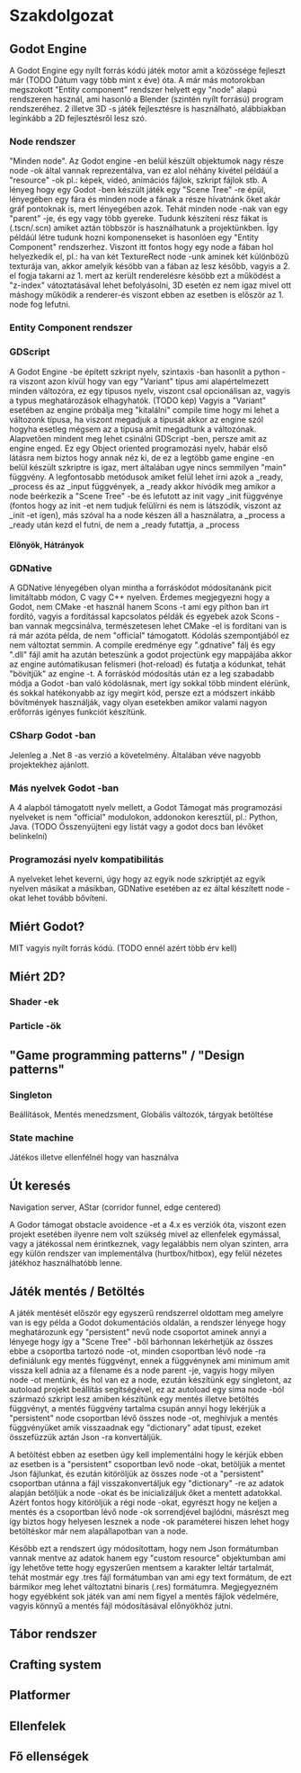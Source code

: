 # Szakdolgozat
## Godot Engine
A Godot Engine egy nyílt forrás kódú játék motor amit a közössége fejleszt már (TODO Dátum vagy több mint x éve) óta. A már más motorokban megszokott "Entity component" rendszer helyett egy "node" alapú rendszeren használ, ami hasonló a Blender (szintén nyílt forrású) program rendszeréhez. 2 illetve 3D -s játék fejlesztésre is használható, alábbiakban leginkább a 2D fejlesztésről lesz szó.

### Node rendszer
"Minden node". Az Godot engine -en belül készült objektumok nagy része node -ok által vannak reprezentálva, van ez alol néhány kivétel példáúl a "resource" -ok pl.: képek, videó, animációs fájlok, szkript fájlok stb. A lényeg hogy egy Godot -ben készült játék egy "Scene Tree" -re épül, lényegében egy fára és minden node a fának a része hívatnánk őket akár gráf pontoknak is, mert lényegében azok. Tehát minden node -nak van egy "parent" -je, és egy vagy több gyereke. Tudunk készíteni rész fákat is (.tscn/.scn) amiket aztán többször is használhatunk a projektünkben. Így példáúl létre tudunk hozni komponenseket is hasonlóen egy "Entity Component" rendszerhez. Viszont itt fontos hogy egy node a fában hol helyezkedik el, pl.: ha van két TextureRect node -unk aminek két különbözű texturája van, akkor amelyik késöbb van a fában az lesz később, vagyis a 2. el fogja takarni az 1. mert az került renderelésre késöbb ezt a működést a "z-index" vátoztatásával lehet befolyásolni, 3D esetén ez nem igaz mivel ott máshogy működik a renderer-és viszont ebben az esetben is először az 1. node fog lefutni.

### Entity Component rendszer

### GDScript
A Godot Engine -be épített szkript nyelv, szintaxis -ban hasonlít a python -ra viszont azon kívül hogy van egy "Variant" típus ami alapértelmezett minden változóra, ez egy típusos nyelv, viszont csal opcionálisan az, vagyis a typus meghatározások elhagyhatók.
(TODO kép)
Vagyis a "Variant" esetében az engine próbálja meg "kitalálni" compile time hogy mi lehet a változonk típusa, ha viszont megadjuk a típusát akkor az engine szól hogyha esetleg mégsem az a típusa amit megadtunk a változónak. Alapvetően mindent meg lehet csinálni GDScript -ben, persze amit az engine enged. Ez egy Object oriented programozási nyelv, habár első látásra nem biztos hogy annak néz ki, de ez a legtöbb game engine -en belül készült szkriptre is igaz, mert általában ugye nincs semmilyen "main" függvény. A legfontosabb metódusok amiket felül lehet írni azok a _ready, _process és az _input függvények, a _ready akkor hívódik meg amikor a node beérkezik a "Scene Tree" -be és lefutott az init vagy _init függvénye (fontos hogy az init -et nem tudjuk felülírni és nem is látszódik, viszont az _init -et igen), más szóval ha a node készen áll a használatra, a _process a _ready után kezd el futni, de nem a _ready futattja, a _process 
#### Előnyök, Hátrányok

### GDNative
A GDNative lényegében olyan mintha a forráskódot módosítanánk picit limitáltabb módon, C vagy C++ nyelven.
Érdemes megjegyezni hogy a Godot, nem CMake -et használ hanem Scons -t ami egy píthon ban írt fordító, vagyis a fordítással kapcsolatos példák és egyebek azok Scons -ban vannak megcsinálva, természetesen lehet CMake -el is fordítani van is rá már azóta példa, de nem "official" támogatott. Kódolás szempontjából ez nem változtat semmin. A compile eredménye egy ".gdnative" fálj és egy ".dll" fájl amit ha azután beteszünk a godot projectünk egy mappájába akkor az engine autómatikusan felismeri (hot-reload) és futatja a kódunkat, tehát "bövítjük" az engine -t. A forráskód módosítás után ez a leg szabadabb módja a Godot -ban való kódolásnak, mert így sokkal több mindent elérünk, és sokkal hatékonyabb az így megírt kód, persze ezt a módszert inkább bövítmények használják, vagy olyan esetekben amikor valami nagyon erőforrás igényes funkciót készítünk.

### CSharp Godot -ban
Jelenleg a .Net 8 -as verzió a követelmény. Általában véve nagyobb projektekhez ajánlott.

### Más nyelvek Godot -ban
A 4 alapból támogatott nyelv mellett, a Godot Támogat más programozási nyelveket is nem "official" modulokon, addonokon keresztül, pl.: Python, Java. (TODO Összenyüjteni egy listát vagy a godot docs ban lévőket belinkelni)

### Programozási nyelv kompatibilitás
A nyelveket lehet keverni, úgy hogy az egyik node szkriptjét az egyik nyelven másikat a másikban, GDNative esetében az ez által készített node -okat lehet tovább bővíteni.

## Miért Godot?
MIT vagyis nyílt forrás kódú. (TODO ennél azért több érv kell)

## Miért 2D?

### Shader -ek

### Particle -ök

## "Game programming patterns" / "Design patterns"
### Singleton
Beállítások, Mentés menedzsment, Globális változók, tárgyak betöltése

### State machine
Játékos illetve ellenfélnél hogy van használva

## Út keresés
Navigation server, AStar (corridor funnel, edge centered)

A Godor támogat obstacle avoidence -et a 4.x es verziók óta, viszont ezen projekt esetében ilyenre nem volt szükség mivel az ellenfelek egymással, vagy a játékossal nem érintkeznek, vagy legalábbis nem olyan szinten, arra egy külön rendszer van implementálva (hurtbox/hitbox), egy felül nézetes játékhoz használhatóbb lenne.

## Játék mentés / Betöltés
A játék mentését először egy egyszerű rendszerrel oldottam meg amelyre van is egy példa a Godot dokumentációs oldalán, a rendszer lényege hogy meghatározunk egy "persistent" nevű node csoportot aminek annyi a lényege hogy így a "Scene Tree" -ből bárhonnan lekérhetjük az összes ebbe a csoportba tartozó node -ot, minden csoportban lévő node -ra definiálunk egy mentés függvényt, ennek a függvénynek ami minimum amit vissza kell adnia az a filename és a node parent -je, vagyis hogy milyen node -ot mentünk, és hol van ez a node, ezután készítünk egy singletont, az autoload projekt beállítás segítségével, ez az autoload egy sima node -ból származó szkript lesz amiben készítünk egy mentés illetve betöltés függvényt, a mentés függvény tartalma csupán annyi hogy lekérjük a "persistent" node csoportban lévő összes node -ot, meghívjuk a mentés függvényüket amik visszaadnak egy "dictionary" adat típust, ezeket összefüzzük aztán Json -ra konvertáljük.

A betöltést ebben az esetben úgy kell implementálni hogy le kérjük ebben az esetben is a "persistent" csoportban levő node -okat, betöljük a mentet Json fájlunkat, és ezután kitöröljük az összes node -ot a "persistent" csoportban utánna a fájl visszakonvertáljuk egy "dictionary" -re az adatok alapján betöljük a node -okat és be inicializáljuk őket a mentett adatokkal. Azért fontos hogy kitöröljük a régi node -okat, egyrészt hogy ne keljen a mentés és a csoportban lévő node -ok sorrendjével bajlódni, másrészt meg így biztos hogy helyesen lesznek a node -ok paraméterei hiszen lehet hogy betöltéskor már nem alapállapotban van a node.

Később ezt a rendszert úgy módosítottam, hogy nem Json formátumban vannak mentve az adatok hanem egy "custom resource" objektumban ami így lehetőve tette hogy egyszerűen mentsem a karakter leltár tartalmát, tehát mostmár egy .tres fájl formátumban van ami egy text formátum, de ezt bármikor meg lehet változtatni binaris (.res) formátumra. Megjegyezném hogy egyébként sok játék van ami nem figyel a mentés fájlok védelmére, vagyis könnyű a mentés fájl módosításával előnyökhöz jutni.

## Tábor rendszer

## Crafting system

## Platformer

## Ellenfelek

## Fő ellenségek